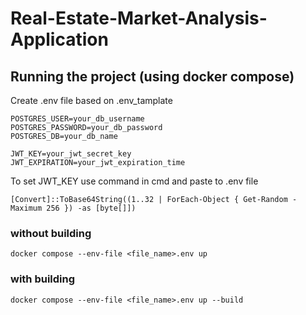 # Real-Estate-Market-Analysis-Application

## Running the project (using docker compose)

Create .env file based on .env_tamplate
```
POSTGRES_USER=your_db_username
POSTGRES_PASSWORD=your_db_password
POSTGRES_DB=your_db_name

JWT_KEY=your_jwt_secret_key
JWT_EXPIRATION=your_jwt_expiration_time
```

To set JWT_KEY use command in cmd and paste to .env file
```
[Convert]::ToBase64String((1..32 | ForEach-Object { Get-Random -Maximum 256 }) -as [byte[]])
```

### without building
```
docker compose --env-file <file_name>.env up
```

### with building
```
docker compose --env-file <file_name>.env up --build
```